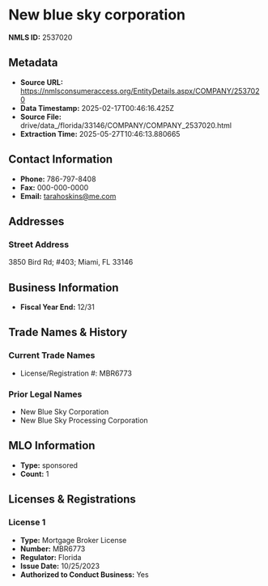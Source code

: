# New blue sky corporation

**NMLS ID:** 2537020

## Metadata
- **Source URL:** https://nmlsconsumeraccess.org/EntityDetails.aspx/COMPANY/2537020
- **Data Timestamp:** 2025-02-17T00:46:16.425Z
- **Source File:** drive/data_/florida/33146/COMPANY/COMPANY_2537020.html
- **Extraction Time:** 2025-05-27T10:46:13.880665

## Contact Information
- **Phone:** 786-797-8408
- **Fax:** 000-000-0000
- **Email:** tarahoskins@me.com

## Addresses
### Street Address
3850 Bird Rd; #403; Miami, FL 33146

## Business Information
- **Fiscal Year End:** 12/31

## Trade Names & History
### Current Trade Names
- License/Registration #: MBR6773

### Prior Legal Names
- New Blue Sky Corporation
- New Blue Sky Processing Corporation

## MLO Information
- **Type:** sponsored
- **Count:** 1

## Licenses & Registrations

### License 1
- **Type:** Mortgage Broker License
- **Number:** MBR6773
- **Regulator:** Florida
- **Issue Date:** 10/25/2023
- **Authorized to Conduct Business:** Yes
